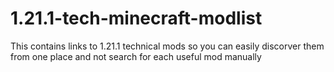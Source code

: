 # 1.21.1-tech-minecraft-modlist
This contains links to 1.21.1 technical mods so you can easily discorver them from one place and not search for each useful mod manually
